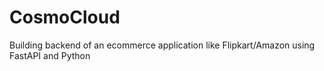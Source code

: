 # CosmoCloud
Building backend of an ecommerce application like Flipkart/Amazon using FastAPI and Python
